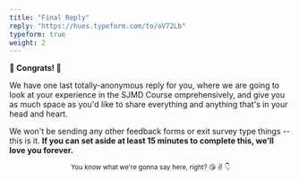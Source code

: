 ```yaml
---
title: "Final Reply"
reply: "https://hues.typeform.com/to/oV72Lb"
typeform: true
weight: 2
---
```


**🎊 Congrats! 🎉**

We have one last totally-anonymous reply for you, where we are going to look at your experience in the SJMD Course omprehensively, and give you as much space as you'd like to share everything and anything that's in your head and heart.

We won't be sending any other feedback forms or exit survey type things -- this is it. **If you can set aside at least 15 minutes to complete this, we'll love you forever.**

<center><small>You know what we're gonna say here, right? 😘 ✌️ 👇</small></center>